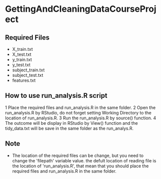 # GettingAndCleaningDataCourseProject

## Required Files

* X_train.txt
* X_test.txt
* y_train.txt
* y_test.txt
* subject_train.txt
* subject_test.txt
* features.txt

## How to use run_analysis.R script

1 Place the required files and run_analysis.R in the same folder.
2 Open the run_analysis.R by RStudio, do not forget setting Working Directory to the location of run_analysis.R.
3 Run the run_analysis.R by source() function.
4 The outcome will be display in RStudio by View() function and the tidy_data.txt will be save in the same folder as the run_analys.R.

## Note

* The location of the required files can be change, but you need to change the 'filepath' variable value.
  the defult location of reading file is the location of 'run_analysis.R', that mean that you should 
  place the required files and run_analysis.R in the same folder.